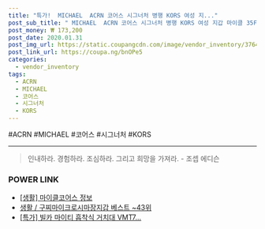 ```yaml
--- 
title: "특가!  MICHAEL  ACRN 코어스 시그너처 병행 KORS 여성 지..." 
post_sub_title: " MICHAEL  ACRN 코어스 시그너처 병행 KORS 여성 지갑 마이클 35F8GFTE1B VANILLA 수입품" 
post_money: ₩ 173,200 
post_date: 2020.01.31 
post_img_url: https://static.coupangcdn.com/image/vendor_inventory/3764/ddfc1c73c3c1b9338045142c204520028053a1a02e087e206b3fa19d74fa.jpg 
post_link_url: https://coupa.ng/bnOPe5 
categories: 
  - vendor_inventory 
tags: 
  - ACRN 
  - MICHAEL 
  - 코어스 
  - 시그너처 
  - KORS 
--- 
```

  #ACRN #MICHAEL #코어스 #시그너처 #KORS 
<hr> 

> 인내하라. 경험하라. 조심하라. 그리고 희망을 가져라. - 조셉 에디슨 


### POWER LINK

* <a href="https://blog.naver.com/santokki14/221765008073" target="_blank"> [생활] 마이클코어스 정보 </a>
* <a href="https://blog.naver.com/santokki14/221781236542" target="_blank">생활 / 구찌마이크로시마장지갑 베스트 ~43위</a>
* <a href="https://blog.naver.com/an0733/221786255007" target="_blank">[특가] 빌카 마이티 흡착식 거치대 VMT7...</a>
